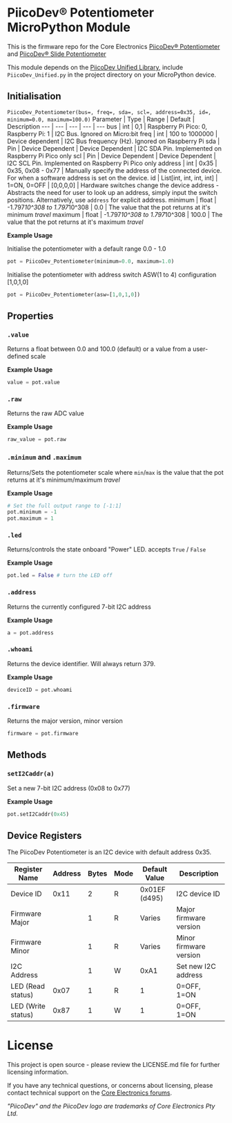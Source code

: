 # PiicoDev® Potentiometer MicroPython Module

This is the firmware repo for the Core Electronics [PiicoDev® Potentiometer](https://core-electronics.com.au/catalog/product/view/sku/CE08463) and [PiicoDev® Slide Potentiometer](https://core-electronics.com.au/catalog/product/view/sku/CE08502)

This module depends on the [PiicoDev Unified Library](https://github.com/CoreElectronics/CE-PiicoDev-Unified), include `PiicoDev_Unified.py` in the project directory on your MicroPython device.

## Initialisation
`PiicoDev_Potentiometer(bus=, freq=, sda=, scl=, address=0x35, id=, minimum=0.0, maximum=100.0)`
Parameter | Type | Range | Default | Description
--- | --- | --- | --- | ---
bus | int | 0,1 | Raspberry Pi Pico: 0, Raspberry Pi: 1 | I2C Bus.  Ignored on Micro:bit
freq | int | 100 to 1000000 | Device dependent | I2C Bus frequency (Hz).  Ignored on Raspberry Pi
sda | Pin | Device Dependent | Device Dependent | I2C SDA Pin. Implemented on Raspberry Pi Pico only
scl | Pin | Device Dependent | Device Dependent | I2C SCL Pin. Implemented on Raspberry Pi Pico only
address | int | 0x35 | 0x35, 0x08 - 0x77 | Manually specify the address of the connected device. For when a software address is set on the device.
id | List[int, int, int, int] | 1=ON, 0=OFF | [0,0,0,0] | Hardware switches change the device address - Abstracts the need for user to look up an address, simply input the switch positions. Alternatively, use `address` for explicit address.
minimum | float | -1.797*10^308 to 1.797*10^308 | 0.0 | The value that the pot returns at it's minimum *travel*
maximum | float | -1.797*10^308 to 1.797*10^308  | 100.0 | The value that the pot returns at it's maximum *travel*

**Example Usage**

Initialise the potentiometer with a default range 0.0 - 1.0

```python
pot = PiicoDev_Potentiometer(minimum=0.0, maximum=1.0)
```

Initialise the potentiometer with address switch ASW(1 to 4) configuration [1,0,1,0]

```python
pot = PiicoDev_Potentiometer(asw=[1,0,1,0])
```

## Properties

### `.value`
Returns a float between 0.0 and 100.0 (default) or a value from a user-defined scale

**Example Usage**
```python
value = pot.value
```


### `.raw`
Returns the raw ADC value

**Example Usage**
```python
raw_value = pot.raw
```

### `.minimum` and `.maximum`
Returns/Sets the potentiometer scale where `min`/`max` is the value that the pot returns at it's minimum/maximum *travel*

**Example Usage**
```python
# Set the full output range to [-1:1]
pot.minimum = -1
pot.maximum = 1
```

### `.led`
Returns/controls the state onboard "Power" LED. accepts `True` / `False`

**Example Usage**
```python
pot.led = False # turn the LED off
```

### `.address`
Returns the currently configured 7-bit I2C address

**Example Usage**
```python
a = pot.address
```

### `.whoami`
Returns the device identifier.  Will always return 379.

**Example Usage**
```python
deviceID = pot.whoami
```

### `.firmware`
Returns the major version, minor version
```python
firmware = pot.firmware
```

## Methods

### `setI2Caddr(a)`
Set a new 7-bit I2C address (0x08 to 0x77)

**Example Usage**
```python
pot.setI2Caddr(0x45)
```

## Device Registers
The PiicoDev Potentiometer is an I2C device with default address 0x35.

| Register Name    | Address   | Bytes  | Mode | Default Value    | Description
| ---------------- | --------- | ------ | ---- | ---------------- | -----------
| Device ID        | 0x11      | 2      | R    | 0x01EF (d495)              | I2C device ID
| Firmware Major   |           | 1      | R    | Varies           | Major firmware version
| Firmware Minor   |           | 1      | R    | Varies           | Minor firmware version
| I2C Address      |           | 1      | W    | 0xA1             | Set new I2C address
| LED (Read status)| 0x07      | 1      | R    | 1                | 0=OFF, 1=ON
| LED (Write status)| 0x87      | 1      | W    | 1                | 0=OFF, 1=ON


# License
This project is open source - please review the LICENSE.md file for further licensing information.

If you have any technical questions, or concerns about licensing, please contact technical support on the [Core Electronics forums](https://forum.core-electronics.com.au/).

*\"PiicoDev\" and the PiicoDev logo are trademarks of Core Electronics Pty Ltd.*
